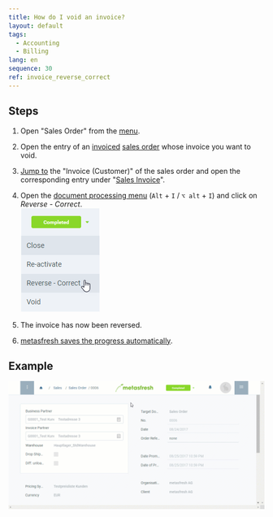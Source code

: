 ```yaml
---
title: How do I void an invoice?
layout: default
tags:
  - Accounting
  - Billing
lang: en
sequence: 30
ref: invoice_reverse_correct
---
```


## Steps
1. Open "Sales Order" from the [menu](Menu).
1. Open the entry of an [invoiced](Invoice_SalesOrder) [sales order](SalesOrder_recording) whose invoice you want to void.
1. [Jump to](JumptoviaSidebar) the "Invoice (Customer)" of the sales order and open the corresponding entry under "[Sales Invoice](Menu)".
1. Open the [document processing menu](StartAction) (`Alt` + `I` / `⌥ alt` + `I`) and click on *Reverse - Correct*.<br>
![](assets/DocStatus_reverse_correct.png)

1. The invoice has now been reversed.
1. [metasfresh saves the progress automatically](Saveindicator).

## Example
![](assets/Invoice_reverse_correct.gif)
